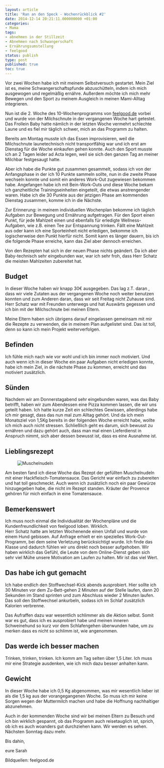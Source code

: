 ```yaml
---
layout: article
title: 'Ran an den Speck - Wochenrückblick #2'
date: 2014-12-14 20:21:11.000000000 +01:00
categories:
- Mama
tags:
- abnehmen in der Stillzeit
- Abnehmen nach Schwangerschaft
- Ernährungsumstellung
- feelgood
status: publish
type: post
published: true
toc: true
---
```

Vor zwei Wochen habe ich mit meinem Selbstversuch gestartet.
Mein Ziel ist es, meine Schwangerschaftspfunde abzuschütteln, indem ich mich ausgewogen und regelmäßig ernähre.
Außerdem möchte ich mich mehr Bewegen und den Sport zu meinem Ausgleich in meinen Mami-Alltag integrieren.

Nun ist die 2. Woche des 10-Wochenprogramms von [feelgood.de](http://www.feelgood.de) vorbei und wurde von der Milchschnute in der vergangenen Woche hart getestet.
Das Frollein Baby hatte nämlich in der letzten Woche vermehrt schlechte Laune und es fiel mir täglich schwer, mich an das Programm zu halten.

Bereits am Montag musste ich das Essen improvisieren, weil die Milchschnute launetechnisch nicht transportfähig war und ich erst am Dienstag für die Woche einkaufen gehen konnte.
Auch den Sport musste ich an 2 Tagen leider ad Acta legen, weil sie sich den ganzen Tag an meiner Milchbar festgesaugt hatte.

Aber ich habe die Punkte gut zusammen gesammelt, sodass ich von der Anfangsphase in der ich 10 Punkte sammeln sollte, nun in die zweite Phase wechseln konnte und somit ein anderes Work-Out zugewiesen bekommen habe.
Angefangen habe ich mit Bein-Work-Outs und diese Woche bekam ich ganzheitliche Trainingseinheiten eingeteilt, die etwas anstrengender waren.
Habe ich die 30 Punkte aus der jetzigen Phase am kommenden Dienstag zusammen, komme ich in die Nächste.

Zur Erinnerung: in meinem individuellen Wochenplan bekomme ich täglich Aufgaben zur Bewegung und Ernährung aufgetragen.
Für den Sport einen Punkt, für jede Mahlzeit einen und ebenfalls für erledigte Wellness-Aufgaben, wie z.B. einen Tee zur Entspannung trinken.
Fällt eine Mahlzeit aus oder kann ich eine Sporteinheit nicht erledigen, bekomme ich logischerweise den Punkt hierfür nicht.
Somit kann es länger dauern, bis ich die folgende Phase erreiche, kann das Ziel aber dennoch erreichen.

Von den Rezepten hat sich in der neuen Phase nichts geändert.
Da ich aber Baby-technisch sehr eingebunden war, war ich sehr froh, dass Herr Schatz die meisten Mahlzeiten zubereitet hat.

## Budget
In dieser Woche haben wir knapp 30€ ausgegeben.
Das lag z.T. daran , dass wir viele Zutaten aus der vergangenen Woche noch weiter benutzen konnten und zum Anderen daran, dass wir seit Freitag nicht Zuhause sind.
Herr Schatz war mit Freunden unterwegs und hat Auswärts gegessen und ich bin mit der Milchschnute bei meinen Eltern.

Meine Eltern haben sich übrigens darauf eingelassen gemeinsam mit mir die Rezepte zu verwenden, die in meinem Plan aufgelistet sind.
Das ist toll, denn so kann ich mein Projekt weiterverfolgen.

## Befinden
Ich fühle mich nach wie vor wohl und ich bin immer noch motiviert.
Und auch wenn ich in dieser Woche ein paar Aufgaben nicht erledigen konnte, habe ich mein Ziel, in die nächste Phase zu kommen, erreicht und das motiviert zusätzlich.

## Sünden
Nachdem wir am Donnerstagabend sehr eingebunden waren, was das Baby betrifft, haben wir zum Abendessen eine Pizza kommen lassen, die wir uns geteilt haben.
Ich hatte kurze Zeit ein schlechtes Gewissen, allerdings habe ich mir gesagt, dass das nun mal zum Alltag gehört.
Und da ich mein Monatsziel von 1,5Kg bereits in der folgenden Woche erreicht habe, wollte ich mich auch nicht stressen.
Schließlich geht es darum, sich bewusst zu ernähren und dazu gehört auch, dass man mal einen Lieferdienst in Anspruch nimmt, sich aber dessen bewusst ist, dass es eine Ausnahme ist.

## Lieblingsrezept

<figure>
  <img src="{{ site.url }}/images/Muschelnudeln.jpg" alt="Muschelnudeln" />
</figure>

Am besten fand ich diese Woche das Rezept der gefüllten Muschelnudeln mit einer Hackfleisch-Tomatensauce.
Das Gericht war einfach zu zubereiten und hat toll geschmeckt.
Auch wenn ich zusätzlich noch ein paar Gewürze hinzugegeben habe, die nicht im Rezept standen.
Kräuter der Provence gehören für mich einfach in eine Tomatensauce.

## Bemerkenswert
Ich muss noch einmal die Individualität der Wochenpläne und die Kundenfreundlichkeit von feelgood loben.
Wirklich.  
Herr Schatz hatte am letzten Wochenende einen Unfall und wurde von einem Hund gebissen.
Auf Anfrage erhielt er ein spezielles Work-Out-Programm, bei dem seine Verletzung berücksichtigt wurde.
Ich finde das Klasse und dadurch fühlen wir uns direkt noch besser aufgehoben.
Wir haben wirklich das Gefühl, die Leute von dem Online-Dienst geben sich sehr viel Mühe unsere Motivation am Laufen zu halten.
Mir ist das viel Wert.

## Das habe ich gut gemacht
Ich habe endlich den Stoffwechsel-Kick abends ausprobiert.
Hier sollte ich 30 Minuten vor dem Zu-Bett-gehen 2 Minuten auf der Stelle laufen, dann 20 Sekunden im Stand sprinten und zum Abschluss wieder 2 Minuten laufen.
Das soll den Stoffwechsel ankurbeln, sodass ich im Schlaf zusätzlich Kalorien verbrenne.

Das Aufraffen dazu war wesentlich schlimmer als die Aktion selbst.
Somit war es gut, dass ich es ausprobiert habe und meinen inneren Schweinehund so kurz vor dem Schlafengehen überwunden habe, um zu merken dass es nicht so schlimm ist, wie angenommen.

## Das werde ich besser machen
Trinken, trinken, trinken.
Ich komm am Tag selten über 1,5 Liter.
Ich muss mir eine Strategie ausdenken, wie ich mich dazu besser anhalten kann.

## Gewicht
In dieser Woche habe ich 0,5 Kg abgenommen, was mir wesentlich lieber ist als die 1,5 kg aus der vorangegangenen Woche.
So muss ich mir keine Sorgen wegen der Muttermilch machen und habe die Hoffnung nachhaltiger abzunehmen.

Auch in der kommenden Woche sind wir bei meinen Eltern zu Besuch und ich bin wirklich gespannt, ob das Programm auch reisetauglich ist, sprich, ob ich es auch woanders gut durchziehen kann.
Wir werden es sehen.
Nächsten Sonntag dazu mehr.

Bis dahin,

eure Sarah

Bildquellen: feelgood.de
